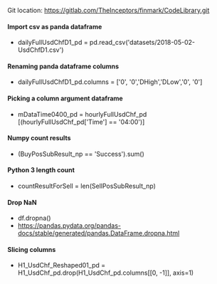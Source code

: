 Git location: https://gitlab.com/TheInceptors/finmark/CodeLibrary.git

#### Import csv as panda dataframe
* dailyFullUsdChfD1_pd = pd.read_csv('datasets/2018-05-02-UsdChfD1.csv')

#### Renaming panda dataframe columns
* dailyFullUsdChfD1_pd.columns = ['0', '0','DHigh','DLow','0', '0']

#### Picking a column argument dataframe 
* mDataTime0400_pd = hourlyFullUsdChf_pd [(hourlyFullUsdChf_pd['Time'] == '04:00')]

#### Numpy count results
* (BuyPosSubResult_np == 'Success').sum()

#### Python 3 length count
* countResultForSell = len(SellPosSubResult_np)

#### Drop NaN
* df.dropna()
* https://pandas.pydata.org/pandas-docs/stable/generated/pandas.DataFrame.dropna.html

#### Slicing columns 
* H1_UsdChf_Reshaped01_pd = H1_UsdChf_pd.drop(H1_UsdChf_pd.columns[[0, -1]], axis=1)
